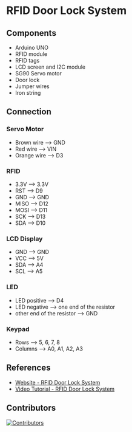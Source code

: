 # RFID Door Lock System 

## Components 
- Arduino UNO
- RFID module
- RFID tags
- LCD screen and I2C module
- SG90 Servo motor 
- Door lock
- Jumper wires
- Iron string

## Connection
### Servo Motor
- Brown wire --> GND
- Red wire --> VIN
- Orange wire --> D3

### RFID
- 3.3V --> 3.3V
- RST --> D9
- GND --> GND
- MISO --> D12
- MOSI --> D11
- SCK --> D13
- SDA --> D10

### LCD Display
- GND --> GND
- VCC --> 5V
- SDA --> A4
- SCL --> A5

### LED
- LED positive --> D4
- LED negative --> one end of the resistor
- other end of the resistor --> GND

### Keypad
- Rows --> 5, 6, 7, 8
- Columns --> A0, A1, A2, A3


## References
- [Website - RFID Door Lock System](https://srituhobby.com/how-to-make-a-rfid-door-lock-with-arduino/)
- [Video Tutorial - RFID Door Lock System](https://youtu.be/GOO84CGBPz8?feature=shared)

## Contributors
[![Contributors](https://contrib.rocks/image?repo=Subhikshaa23/RFID-Door-Lock-System)](https://github.com/Subhikshaa23/RFID-Door-Lock-System/graphs/contributors)
